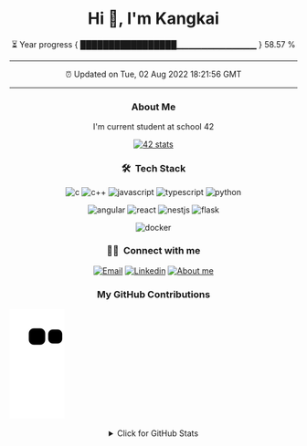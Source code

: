 <h1 align="center">Hi 👋, I'm Kangkai</h1>

<!-- Year progress bar -->
<p align="center"> ⏳ Year progress { █████████████████▁▁▁▁▁▁▁▁▁▁▁▁▁ } 58.57 %</p>

---

<!-- Auto update time -->
<p align="center">⏰ Updated on Tue, 02 Aug 2022 18:21:56 GMT</p>

---

<!-- About me -->
<h3 align="center">About Me</h3>

<p align="center">I'm current student at school 42</p>

<p align="center">
	<a href="https://github.com/JaeSeoKim/badge42"><img src="https://badge42.vercel.app/api/v2/cl1t6f1fn000609meta42ah3l/stats?cursusId=21&coalitionId=45" alt="42 stats" /></a>
</p>


<!-- Teck stack -->
<h3 align="center">🛠 &nbsp;Tech Stack</h3>

<!-- Language -->
<p align="center">
	<img src="https://img.shields.io/badge/C-00599C?&style=for-the-badge&logo=c&logoColor=white" alt="c" />
	<img src="https://img.shields.io/badge/C%2B%2B-00599C?style=for-the-badge&logo=c%2B%2B&logoColor=white" alt="c++" />
	<img src="https://img.shields.io/badge/JAVASCRIPT-F5DB18?style=for-the-badge&logo=javascript&logoColor=white" alt="javascript" />
	<img src="https://img.shields.io/badge/TYPESCRIPT-007ACC?style=for-the-badge&logo=typescript&logoColor=white" alt="typescript" />
	<img src="https://img.shields.io/badge/PYTHON-3776AB?style=for-the-badge&logo=python&logoColor=white" alt="python" />
</p>

<!-- Framework -->
<p align="center">
	<img src="https://img.shields.io/badge/ANGULAR-A6120D?style=for-the-badge&logo=angular&logoColor=white" alt="angular" />
	<img src="https://img.shields.io/badge/REACT-61DAFB?style=for-the-badge&logo=react&logoColor=white" alt="react" />
	<img src="https://img.shields.io/badge/NESTJS-CC013A?style=for-the-badge&logo=nestjs&logoColor=white" alt="nestjs" />
	<img src="https://img.shields.io/badge/FLASK-000000?style=for-the-badge&logo=flask&logoColor=white" alt="flask" />
</p>

<!-- Infrastructure -->
<p align="center">
	<img src="https://img.shields.io/badge/DOCKER-0DB7ED?style=for-the-badge&logo=docker&logoColor=white" alt="docker" />
</p>

<!-- Connect with me -->
<h3 align="center">🤝🏻 &nbsp;Connect with me</h3>

<!-- Social link -->
<p align="center">
	<a href="mailto:kangkai.ye@hotmail.com"><img alt="Email" src="https://img.shields.io/badge/kangkai.ye@hotmail.com-00599C?style=for-the-badge&logo=microsoft-outlook&logoColor=white" /></a>
	<a href="https://www.linkedin.com/in/kangkai-ye/"><img alt="Linkedin" src="https://img.shields.io/badge/LINKEDIN-0A66C2?style=for-the-badge&logo=linkedin&logoColor=white" /></a>
	<a href="https://kev-ye.github.io"><img alt="About me" src="https://img.shields.io/badge/ABOUT_ME-F45E3F?style=for-the-badge&logo=Codemagic&logoColor=white" /></a>
</p>

<h3 align="center">My GitHub Contributions</h3>

![](https://raw.githubusercontent.com/kev-ye/kev-ye/master/assets/github-contribution-grid-snake.svg) 

<details align="center">
	<summary>Click for GitHub Stats</summary>
	<p align="center">
		<img alt = "GitHub Stats" src="https://github-readme-stats.vercel.app/api?username=kev-ye&show_icons=true&hide=issues&icon_color=000000&hide_border=true&title_color=00599C&text_color=555" />
	</p>
	<p align="center">
		<img alt="Most Used Lang" src="https://github-readme-stats.vercel.app/api/top-langs/?username=kev-ye&title_color=00599C&layout=compact&hide_border=true" />
	</p>
</details>

